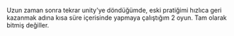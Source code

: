 Uzun zaman sonra tekrar unity'ye döndüğümde, eski pratiğimi hızlıca geri kazanmak adına kısa süre içerisinde yapmaya çalıştığım 2 oyun. Tam olarak bitmiş değiller.
